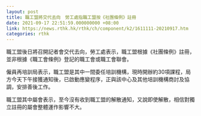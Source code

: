```yaml
---
layout: post
title: 職工盟將交代去向　勞工處指職工盟按《社團條例》註冊
date: 2021-09-17 22:51:59.000000000 +08:00
link: https://news.rthk.hk/rthk/ch/component/k2/1611111-20210917.htm
categories: rthk
---
```


職工盟後日將召開記者會交代去向，勞工處表示，職工盟根據《社團條例》註冊，並非根據《職工會條例》登記的職工會或職工會聯會。

僱員再培訓局表示，職工盟是其中一間委任培訓機構，現時開辦約30項課程，局方今天下午接獲通知後，已啟動應變程序，正與該中心及其他培訓機構商討及協調，安排善後工作。

職工盟其中屬會表示，至今沒有收到職工盟的解散通知，又說即使解散，相信對獨立註冊的屬會整體運作影響不大。
